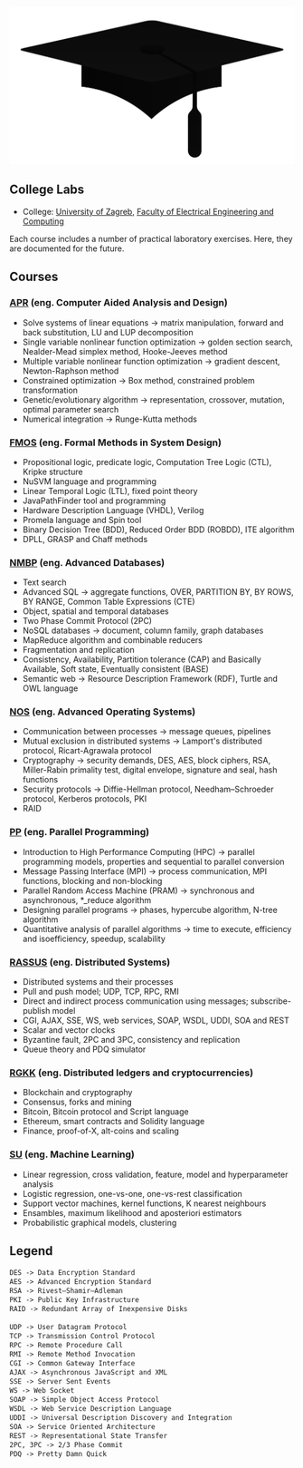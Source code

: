 <p align="center">
  <img width="600" src="images/cap.png" alt="College graduation cap"></a>
</p>

## College Labs

* College: [University of Zagreb](http://www.unizg.hr/homepage/), [Faculty of Electrical Engineering and Computing](https://www.fer.unizg.hr/en)  

Each course includes a number of practical laboratory exercises. Here, they are documented for the future.  

## Courses

### [APR](http://www.fer.unizg.hr/en/course/apr) (eng. Computer Aided Analysis and Design)

* Solve systems of linear equations -> matrix manipulation, forward and back substitution, LU and LUP decomposition
* Single variable nonlinear function optimization -> golden section search, Nealder-Mead simplex method, Hooke-Jeeves method
* Multiple variable nonlinear function optimization -> gradient descent, Newton-Raphson method
* Constrained optimization -> Box method, constrained problem transformation
* Genetic/evolutionary algorithm -> representation, crossover, mutation, optimal parameter search
* Numerical integration -> Runge-Kutta methods

### [FMOS](http://www.fer.unizg.hr/en/course/fmisd) (eng. Formal Methods in System Design)

* Propositional logic, predicate logic, Computation Tree Logic (CTL), Kripke structure
* NuSVM language and programming
* Linear Temporal Logic (LTL), fixed point theory
* JavaPathFinder tool and programming
* Hardware Description Language (VHDL), Verilog
* Promela language and Spin tool
* Binary Decision Tree (BDD), Reduced Order BDD (ROBDD), ITE algorithm
* DPLL, GRASP and Chaff methods

### [NMBP](https://www.fer.unizg.hr/en/course/advdat) (eng. Advanced Databases)

* Text search  
* Advanced SQL -> aggregate functions, OVER, PARTITION BY, BY ROWS, BY RANGE, Common Table Expressions (CTE)  
* Object, spatial and temporal databases  
* Two Phase Commit Protocol (2PC)  
* NoSQL databases -> document, column family, graph databases  
* MapReduce algorithm and combinable reducers  
* Fragmentation and replication  
* Consistency, Availability, Partition tolerance (CAP) and Basically Available, Soft state, Eventually consistent (BASE)  
* Semantic web -> Resource Description Framework (RDF), Turtle and OWL language  

### [NOS](http://www.fer.unizg.hr/en/course/aos) (eng. Advanced Operating Systems)

* Communication between processes -> message queues, pipelines
* Mutual exclusion in distributed systems -> Lamport's distributed protocol, Ricart-Agrawala protocol
* Cryptography -> security demands, DES, AES, block ciphers, RSA, Miller-Rabin primality test, digital envelope, signature and seal, hash functions
* Security protocols -> Diffie-Hellman protocol, Needham–Schroeder protocol, Kerberos protocols, PKI
* RAID

### [PP](http://www.fer.unizg.hr/en/course/parpro) (eng. Parallel Programming)

* Introduction to High Performance Computing (HPC) -> parallel programming models, properties and sequential to parallel conversion
* Message Passing Interface (MPI) -> process communication, MPI functions, blocking and non-blocking
* Parallel Random Access Machine (PRAM) -> synchronous and asynchronous, *_reduce algorithm
* Designing parallel programs -> phases, hypercube algorithm, N-tree algorithm
* Quantitative analysis of parallel algorithms -> time to execute, efficiency and isoefficiency, speedup, scalability

### [RASSUS](https://www.fer.unizg.hr/en/course/dissys) (eng. Distributed Systems)

* Distributed systems and their processes
* Pull and push model; UDP, TCP, RPC, RMI
* Direct and indirect process communication using messages; subscribe-publish model  
* CGI, AJAX, SSE, WS, web services, SOAP, WSDL, UDDI, SOA and REST
* Scalar and vector clocks
* Byzantine fault, 2PC and 3PC, consistency and replication
* Queue theory and PDQ simulator

### [RGKK](https://www.fer.unizg.hr/en/course/rgkk) (eng. Distributed ledgers and cryptocurrencies)

* Blockchain and cryptography
* Consensus, forks and mining
* Bitcoin, Bitcoin protocol and Script language
* Ethereum, smart contracts and Solidity language
* Finance, proof-of-X, alt-coins and scaling

### [SU](http://www.fer.unizg.hr/en/course/su) (eng. Machine Learning)

* Linear regression, cross validation, feature, model and hyperparameter analysis
* Logistic regression, one-vs-one, one-vs-rest classification
* Support vector machines, kernel functions, K nearest neighbours
* Ensambles, maximum likelihood and aposteriori estimators
* Probabilistic graphical models, clustering

## Legend

```
DES -> Data Encryption Standard
AES -> Advanced Encryption Standard
RSA -> Rivest–Shamir–Adleman
PKI -> Public Key Infrastructure
RAID -> Redundant Array of Inexpensive Disks

UDP -> User Datagram Protocol
TCP -> Transmission Control Protocol
RPC -> Remote Procedure Call
RMI -> Remote Method Invocation
CGI -> Common Gateway Interface
AJAX -> Asynchronous JavaScript and XML
SSE -> Server Sent Events
WS -> Web Socket
SOAP -> Simple Object Access Protocol
WSDL -> Web Service Description Language
UDDI -> Universal Description Discovery and Integration
SOA -> Service Oriented Architecture
REST -> Representational State Transfer
2PC, 3PC -> 2/3 Phase Commit
PDQ -> Pretty Damn Quick
```
